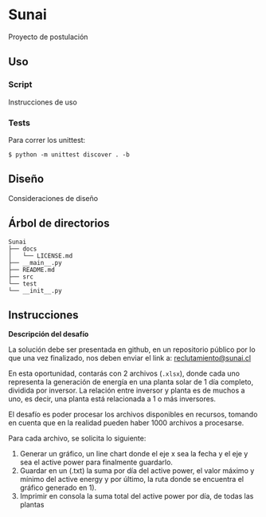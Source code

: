 # Sunai

Proyecto de postulación

## Uso

### Script

Instrucciones de uso

### Tests

Para correr los unittest:

```command
$ python -m unittest discover . -b
```

## Diseño

Consideraciones de diseño

## Árbol de directorios

```command
Sunai
├── docs
│   └── LICENSE.md
├── __main__.py
├── README.md
├── src
└── test
└── __init__.py
```

## Instrucciones

**Descripción del desafío**

La solución debe ser presentada en github, en un repositorio público por lo que
una vez finalizado, nos deben enviar el link a: reclutamiento@sunai.cl

En esta oportunidad, contarás con 2 archivos (`.xlsx`), donde cada uno representa
la generación de energía en una planta solar de 1 día completo, dividida por
inversor. La relación entre inversor y planta es de muchos a uno, es decir, una
planta está relacionada a 1 o más inversores.

El desafío es poder procesar los archivos disponibles en recursos, tomando en
cuenta que en la realidad pueden haber 1000 archivos a procesarse.

Para cada archivo, se solicita lo siguiente:

1. Generar un gráfico, un line chart donde el eje x sea la fecha y el eje y sea
   el active power para finalmente guardarlo.
2. Guardar en un (.txt) la suma por día del active power, el valor máximo y
   mínimo del active energy y por último, la ruta donde se encuentra el gráfico
   generado en 1).
3. Imprimir en consola la suma total del active power por día, de todas las
   plantas


